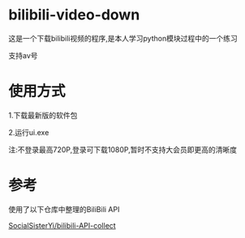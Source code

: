 # bilibili-video-down
这是一个下载bilibili视频的程序,是本人学习python模块过程中的一个练习

支持av号
# 使用方式
  1.下载最新版的软件包
  
  2.运行ui.exe

  注:不登录最高720P,登录可下载1080P,暂时不支持大会员即更高的清晰度

# 参考
使用了以下仓库中整理的BiliBili API

[SocialSisterYi/bilibili-API-collect](https://github.com/SocialSisterYi/bilibili-API-collect) 
